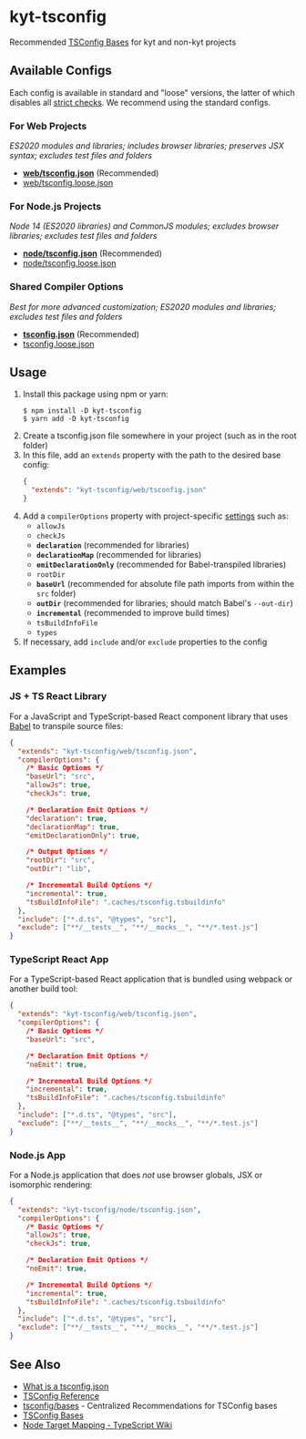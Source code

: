 # kyt-tsconfig

Recommended [TSConfig Bases](https://www.typescriptlang.org/docs/handbook/tsconfig-json.html#tsconfig-bases) for kyt and non-kyt projects

## Available Configs

Each config is available in standard and "loose" versions, the latter of which disables all [strict checks](https://www.typescriptlang.org/tsconfig#Strict_Type_Checking_Options_6173). We recommend using the standard configs.

### For Web Projects

_ES2020 modules and libraries; includes browser libraries; preserves JSX syntax; excludes test files and folders_

- **[web/tsconfig.json](./web/tsconfig.json)** (Recommended)
- [web/tsconfig.loose.json](./web/tsconfig.json)

### For Node.js Projects

_Node 14 (ES2020 libraries) and CommonJS modules; excludes browser libraries; excludes test files and folders_

- **[node/tsconfig.json](./node/tsconfig.json)** (Recommended)
- [node/tsconfig.loose.json](./node/tsconfig.json)

### Shared Compiler Options

_Best for more advanced customization; ES2020 modules and libraries; excludes test files and folders_

- **[tsconfig.json](./tsconfig.json)** (Recommended)
- [tsconfig.loose.json](./tsconfig.loose.json)

## Usage

1. Install this package using npm or yarn:
   ```
   $ npm install -D kyt-tsconfig
   $ yarn add -D kyt-tsconfig
   ```
2. Create a tsconfig.json file somewhere in your project (such as in the root folder)
3. In this file, add an `extends` property with the path to the desired base config:
   ```json
   {
     "extends": "kyt-tsconfig/web/tsconfig.json"
   }
   ```
4. Add a `compilerOptions` property with project-specific [settings](https://www.typescriptlang.org/tsconfig) such as:
   - `allowJs`
   - `checkJs`
   - **`declaration`** (recommended for libraries)
   - **`declarationMap`** (recommended for libraries)
   - **`emitDeclarationOnly`** (recommended for Babel-transpiled libraries)
   - `rootDir`
   - **`baseUrl`** (recommended for absolute file path imports from within the `src` folder)
   - **`outDir`** (recommended for libraries; should match Babel's `--out-dir`)
   - **`incremental`** (recommended to improve build times)
   - `tsBuildInfoFile`
   - `types`
5. If necessary, add `include` and/or `exclude` properties to the config

## Examples

### JS + TS React Library

For a JavaScript and TypeScript-based React component library that uses [Babel](http://babeljs.io) to transpile source files:

```json
{
  "extends": "kyt-tsconfig/web/tsconfig.json",
  "compilerOptions": {
    /* Basic Options */
    "baseUrl": "src",
    "allowJs": true,
    "checkJs": true,

    /* Declaration Emit Options */
    "declaration": true,
    "declarationMap": true,
    "emitDeclarationOnly": true,

    /* Output Options */
    "rootDir": "src",
    "outDir": "lib",

    /* Incremental Build Options */
    "incremental": true,
    "tsBuildInfoFile": ".caches/tsconfig.tsbuildinfo"
  },
  "include": ["*.d.ts", "@types", "src"],
  "exclude": ["**/__tests__", "**/__mocks__", "**/*.test.js"]
}
```

### TypeScript React App

For a TypeScript-based React application that is bundled using webpack or another build tool:

```json
{
  "extends": "kyt-tsconfig/web/tsconfig.json",
  "compilerOptions": {
    /* Basic Options */
    "baseUrl": "src",

    /* Declaration Emit Options */
    "noEmit": true,

    /* Incremental Build Options */
    "incremental": true,
    "tsBuildInfoFile": ".caches/tsconfig.tsbuildinfo"
  },
  "include": ["*.d.ts", "@types", "src"],
  "exclude": ["**/__tests__", "**/__mocks__", "**/*.test.js"]
}
```

### Node.js App

For a Node.js application that does _not_ use browser globals, JSX or isomorphic rendering:

```json
{
  "extends": "kyt-tsconfig/node/tsconfig.json",
  "compilerOptions": {
    /* Basic Options */
    "allowJs": true,
    "checkJs": true,

    /* Declaration Emit Options */
    "noEmit": true,

    /* Incremental Build Options */
    "incremental": true,
    "tsBuildInfoFile": ".caches/tsconfig.tsbuildinfo"
  },
  "include": ["*.d.ts", "@types", "src"],
  "exclude": ["**/__tests__", "**/__mocks__", "**/*.test.js"]
}
```

## See Also

- [What is a tsconfig.json](https://www.typescriptlang.org/docs/handbook/tsconfig-json.html)
- [TSConfig Reference](https://www.typescriptlang.org/tsconfig)
- [tsconfig/bases](https://github.com/tsconfig/bases/) - Centralized Recommendations for TSConfig bases
- [TSConfig Bases](https://www.typescriptlang.org/docs/handbook/tsconfig-json.html#tsconfig-bases)
- [Node Target Mapping - TypeScript Wiki](https://github.com/microsoft/TypeScript/wiki/Node-Target-Mapping)
